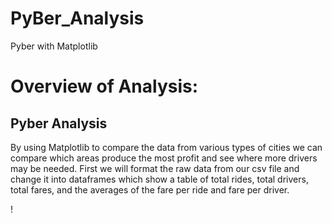 # PyBer_Analysis
Pyber with Matplotlib

# Overview of Analysis:
## Pyber Analysis

By using Matplotlib to compare the data from various types of cities we can compare which areas produce the most profit and see where more drivers may be needed.  First we will format the raw data from our csv file and change it into dataframes which show a table of total rides, total drivers, total fares, and the averages of the fare per ride and fare per driver.  

!

